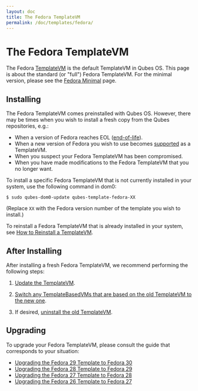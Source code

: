 ```yaml
---
layout: doc
title: The Fedora TemplateVM
permalink: /doc/templates/fedora/
---
```


The Fedora TemplateVM
=====================

The Fedora [TemplateVM] is the default TemplateVM in Qubes OS.
This page is about the standard (or "full") Fedora TemplateVM.
For the minimal version, please see the [Fedora Minimal] page.

Installing
----------

The Fedora TemplateVM comes preinstalled with Qubes OS.
However, there may be times when you wish to install a fresh copy from the Qubes repositories, e.g.:

 * When a version of Fedora reaches EOL ([end-of-life]).
 * When a new version of Fedora you wish to use becomes [supported] as a TemplateVM.
 * When you suspect your Fedora TemplateVM has been compromised.
 * When you have made modifications to the Fedora TemplateVM that you no longer want.

To install a specific Fedora TemplateVM that is not currently installed in your system, use the following command in dom0:

    $ sudo qubes-dom0-update qubes-template-fedora-XX

   (Replace `XX` with the Fedora version number of the template you wish to install.)

To reinstall a Fedora TemplateVM that is already installed in your system, see [How to Reinstall a TemplateVM].


After Installing
----------------

After installing a fresh Fedora TemplateVM, we recommend performing the following steps:

1. [Update the TemplateVM].

2. [Switch any TemplateBasedVMs that are based on the old TemplateVM to the new one][switch-templates].

3. If desired, [uninstall the old TemplateVM].


Upgrading
---------

To upgrade your Fedora TemplateVM, please consult the guide that corresponds to your situation:

 * [Upgrading the Fedora 29 Template to Fedora 30](/doc/template/fedora/upgrade-29-to-30/)
 * [Upgrading the Fedora 28 Template to Fedora 29](/doc/template/fedora/upgrade-28-to-29/)
 * [Upgrading the Fedora 27 Template to Fedora 28](/doc/template/fedora/upgrade-27-to-28/)
 * [Upgrading the Fedora 26 Template to Fedora 27](/doc/template/fedora/upgrade-26-to-27/)


[TemplateVM]: /doc/templates/
[Fedora Minimal]: /doc/templates/fedora-minimal/
[end-of-life]: https://fedoraproject.org/wiki/Fedora_Release_Life_Cycle#Maintenance_Schedule
[supported]: /doc/supported-versions/#templatevms
[How to Reinstall a TemplateVM]: /doc/reinstall-template/
[Update the TemplateVM]: /doc/software-update-vm/
[switch-templates]: /doc/templates/#how-to-switch-templates
[uninstall the old TemplateVM]: /doc/templates/#how-to-uninstall

